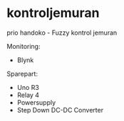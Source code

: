 # kontroljemuran
prio handoko - Fuzzy kontrol jemuran

Monitoring:
- Blynk

Sparepart:
- Uno R3
- Relay 4
- Powersupply
- Step Down DC-DC Converter